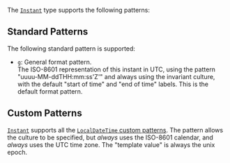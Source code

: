 The [`Instant`](../api/NodaTime.Instant.yml) type supports the following patterns:

Standard Patterns
-----------------

The following standard pattern is supported:

- `g`: General format pattern.  
  The ISO-8601 representation of this instant in UTC, using the
  pattern "uuuu-MM-ddTHH:mm:ss'Z'" and always using the invariant culture,
  with the default "start of time" and "end of time" labels.
  This is the default format pattern.

Custom Patterns
---------------

[`Instant`](../api/NodaTime.Instant.yml) supports all the [`LocalDateTime` custom patterns](localdatetime-patterns.md).
The pattern allows the culture to be specified, but *always* uses the ISO-8601 calendar, and *always* uses the UTC
time zone. The "template value" is always the unix epoch.
